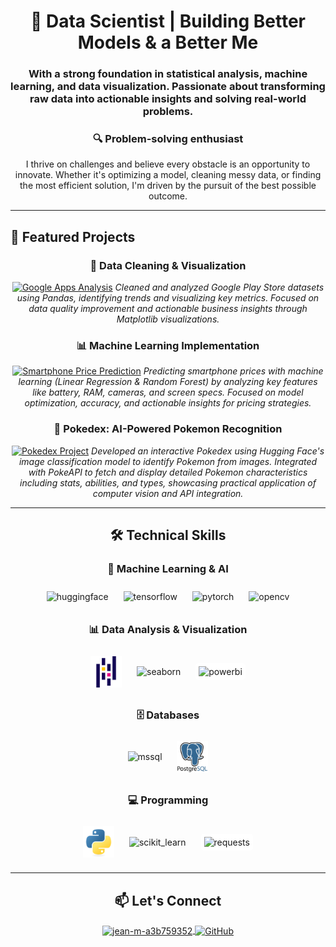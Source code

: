 <h1 align="center">🚀 Data Scientist | Building Better Models & a Better Me</h1>
<h3 align="center">With a strong foundation in statistical analysis, machine learning, and data visualization. Passionate about transforming raw data into actionable insights and solving real-world problems.</h3>

<h3 align="center">🔍 Problem-solving enthusiast</h3>
<p align="center">I thrive on challenges and believe every obstacle is an opportunity to innovate. Whether it's optimizing a model, cleaning messy data, or finding the most efficient solution, I'm driven by the pursuit of the best possible outcome.</p>

---

## 📂 Featured Projects

<div align="center">

### 🔧 Data Cleaning & Visualization
[![Google Apps Analysis](https://img.shields.io/badge/View_Project-4285F4?style=for-the-badge&logo=google-play&logoColor=white)](https://github.com/jean7-7-7/Proyectos/blob/main/Google%20apps.py)
*Cleaned and analyzed Google Play Store datasets using Pandas, identifying trends and visualizing key metrics. Focused on data quality improvement and actionable business insights through Matplotlib visualizations.*

### 📊 Machine Learning Implementation
[![Smartphone Price Prediction](https://img.shields.io/badge/View_Project-FF6B6B?style=for-the-badge&logo=python&logoColor=white)](https://github.com/jean7-7-7/Proyectos/blob/main/Price%20Phones.py)
*Predicting smartphone prices with machine learning (Linear Regression & Random Forest) by analyzing key features like battery, RAM, cameras, and screen specs. Focused on model optimization, accuracy, and actionable insights for pricing strategies.*

### 🐍 Pokedex: AI-Powered Pokemon Recognition
[![Pokedex Project](https://img.shields.io/badge/View_Project-EF5350?style=for-the-badge&logo=pokemon&logoColor=white)](https://github.com/jean7-7-7/Proyectos/blob/main/pokedex.py)
*Developed an interactive Pokedex using Hugging Face's image classification model to identify Pokemon from images. Integrated with PokeAPI to fetch and display detailed Pokemon characteristics including stats, abilities, and types, showcasing practical application of computer vision and API integration.*

</div>

---

<h2 align="center">🛠️ Technical Skills</h2>

<div align="center">
  
### 🤖 Machine Learning & AI
<div>
  <img src="https://huggingface.co/front/assets/huggingface_logo-noborder.svg" alt="huggingface" width="50" height="50" style="margin:10px; vertical-align:middle;"/>
  <img src="https://www.vectorlogo.zone/logos/tensorflow/tensorflow-icon.svg" alt="tensorflow" width="50" height="50" style="margin:10px; vertical-align:middle;"/>
  <img src="https://www.vectorlogo.zone/logos/pytorch/pytorch-icon.svg" alt="pytorch" width="50" height="50" style="margin:10px; vertical-align:middle;"/>
  <img src="https://www.vectorlogo.zone/logos/opencv/opencv-icon.svg" alt="opencv" width="50" height="50" style="margin:10px; vertical-align:middle;"/>
</div>

### 📊 Data Analysis & Visualization
<div>
  <img src="https://raw.githubusercontent.com/devicons/devicon/2ae2a900d2f041da66e950e4d48052658d850630/icons/pandas/pandas-original.svg" alt="pandas" width="50" height="50" style="margin:10px; vertical-align:middle;"/>
  <img src="https://seaborn.pydata.org/_images/logo-mark-lightbg.svg" alt="seaborn" width="50" height="50" style="margin:10px; vertical-align:middle;"/>
  <img src="https://github.com/microsoft/PowerBI-Icons/raw/main/SVG/Power-BI.svg" alt="powerbi" width="50" height="50" style="margin:10px; background-color:white; padding:5px; border-radius:5px; vertical-align:middle;"/>
</div>

### 🗄️ Databases
<div>
  <img src="https://www.svgrepo.com/show/303229/microsoft-sql-server-logo.svg" alt="mssql" width="50" height="50" style="margin:10px; vertical-align:middle;"/>
  <img src="https://raw.githubusercontent.com/devicons/devicon/master/icons/postgresql/postgresql-original-wordmark.svg" alt="postgresql" width="50" height="50" style="margin:10px; vertical-align:middle;"/>
</div>

### 💻 Programming
<div>
  <img src="https://raw.githubusercontent.com/devicons/devicon/master/icons/python/python-original.svg" alt="python" width="50" height="50" style="margin:10px; vertical-align:middle;"/>
  <img src="https://upload.wikimedia.org/wikipedia/commons/0/05/Scikit_learn_logo_small.svg" alt="scikit_learn" width="50" height="50" style="margin:10px; vertical-align:middle;"/>
  <img src="https://requests.readthedocs.io/en/latest/_static/requests-sidebar.png" alt="requests" width="50" height="50" style="margin:10px; background-color:white; padding:5px; border-radius:5px; vertical-align:middle;"/>
</div>

</div>

---

<h2 align="center">📫 Let's Connect</h2>

<p align="center">
  <a href="https://linkedin.com/in/jean-morales-a3b759352" target="blank">
    <img align="center" src="https://img.shields.io/badge/LinkedIn-0077B5?style=for-the-badge&logo=linkedin&logoColor=white" alt="jean-m-a3b759352" height="30"/>
  </a>
  <a href="https://github.com/jean7-7-7" target="blank">
    <img align="center" src="https://img.shields.io/badge/GitHub-100000?style=for-the-badge&logo=github&logoColor=white" alt="GitHub" height="30"/>
  </a>
</p>
